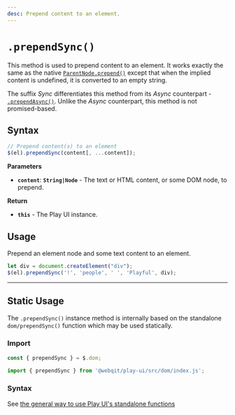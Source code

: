 ```yaml
---
desc: Prepend content to an element.
---
```

# `.prependSync()`

This method is used to prepend content to an element. It works exactly the same as the native [`ParentNode.prepend()`](https://developer.mozilla.org/en-US/docs/Web/API/ParentNode/prepend) except that when the implied content is undefined, it is converted to an empty string.

The suffix *Sync* differentiates this method from its *Async* counterpart - [`.prependAsync()`](../prependasync). Unlike the *Async* counterpart, this method is not promised-based.

## Syntax

```js
// Prepend content(s) to an element
$(el).prependSync(content[, ...content]);
```

**Parameters**

+ **`content`**: **`String|Node`** - The text or HTML content, or some DOM node, to prepend.

**Return**

+ **`this`** - The Play UI instance.

## Usage

Prepend an element node and some text content to an element.

```js
let div = document.createElement("div");
$(el).prependSync('!', 'people', ' ', 'Playful', div);
```

------

## Static Usage

The `.prependSync()` instance method is internally based on the standalone `dom/prependSync()` function which may be used statically.

### Import

```js
const { prependSync } = $.dom;
```
```js
import { prependSync } from '@webqit/play-ui/src/dom/index.js';
```

### Syntax

See [the general way to use Play UI's standalone functions](../../../overview#use-as-descrete-utilities)